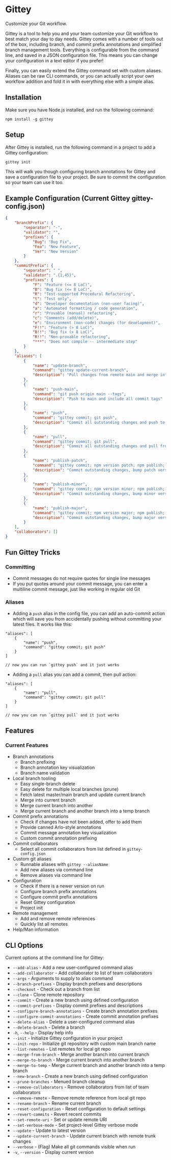 # Gittey #

Customize your Git workflow.

Gittey is a tool to help you and your team customize your Git workflow to best match your day to day needs. Gittey comes with a number of tools out of the box, including branch, and commit prefix annotations and simplified branch management tools. Everything is configurable from the command line, and saved in a JSON configuration file. This means you can change your configuration in a text editor if you prefer!

Finally, you can easily extend the Gittey command set with custom aliases. Aliases can be raw CLI commands, or you can actually script your own workflow addition and fold it in with everything else with a simple alias.

## Installation ##

Make sure you have Node.js installed, and run the following command:

```
npm install -g gittey
```

## Setup ##

After Gittey is installed, run the following command in a project to add a Gittey configuration:

```
gittey init
```

This will walk you though configuring branch annotations for Gittey and save a configuration file to your project. Be sure to commit the configuration so your team can use it too.

## Example Configuration (Current Gittey gittey-config.json) ##

```json
{
    "branchPrefix": {
        "separator": "-",
        "validator": "",
        "prefixes": {
            "Bug": "Bug Fix",
            "Fea": "New Feature",
            "Ver": "New Version"
        }
    },
    "commitPrefix": {
        "separator": " ",
        "validator": ".{1,45}",
        "prefixes": {
            "F": "Feature (<= 8 LoC)",
            "B": "Bug fix (<= 8 LoC)",
            "R": "Test-supported Procedural Refactoring",
            "t": "Test only",
            "d": "Developer documentation (non-user facing)",
            "a": "Automated formatting / code generation",
            "r": "Provable (manual) refactoring",
            "c": "Comments (add/delete)",
            "e": "Environment (non-code) changes (for development)",
            "F!!": "Feature (> 8 LoC)",
            "B!!": "Bug fix (> 8 LoC)",
            "R!!": "Non-provable refactoring",
            "***": "Does not compile -- intermediate step"
        }
    },
    "aliases": [
        {
            "name": "update-branch",
            "command": "gittey update-current-branch",
            "description": "Pull changes from remote main and merge into current branch"
        },
        {
            "name": "push-main",
            "command": "git push origin main --tags",
            "description": "Push to main and include all commit tags"
        },
        {
            "name": "push",
            "command": "gittey commit; git push",
            "description": "Commit all outstanding changes and push to remote"
        },
        {
            "name": "pull",
            "command": "gittey commit; git pull",
            "description": "Commit all outstanding changes and pull from remote"
        },
        {
            "name": "publish-patch",
            "command": "gittey commit; npm version patch; npm publish; gittey push-main",
            "description": "Commit outstanding changes, bump patch version, publish, and push"
        },
        {
            "name": "publish-minor",
            "command": "gittey commit; npm version minor; npm publish; gittey push-main",
            "description": "Commit outstanding changes, bump minor version, publish, and push"
        },
        {
            "name": "publish-major",
            "command": "gittey commit; npm version major; npm publish; gittey push-main",
            "description": "Commit outstanding changes, bump major version, publish, and push"
        }
    ],
    "collaborators": []
}
```

## Fun Gittey Tricks ##

### Committing ###

- Commit messages do not require quotes for single line messages
- If you put quotes around your commit message, you can enter a multiline commit message, just like working in regular old Git

### Aliases ###

- Adding a `push` alias in the config file, you can add an auto-commit action which will save you from accidentally pushing without committing your latest files. It works like this:

```
"aliases": [
    {
        "name": "push",
        "command": "gittey commit; git push"
    }
]

// now you can run `gittey push` and it just works
```

- Adding a `pull` alias you can add a commit, then pull action:

```
"aliases": [
    {
        "name": "pull",
        "command": "gittey commit; git pull"
    }
]

// now you can run `gittey pull` and it just works
```

## Features ##

### Current Features ###

- Branch annotations
    - Branch prefixing
    - Branch annotation key visualization
    - Branch name validation
- Local branch tooling
    - Easy single-branch delete
    - Easy delete for multiple local branches (prune)
    - Fetch latest master/main branch and update current branch
    - Merge into current branch
    - Merge current branch into another
    - Merge current branch and another branch into a temp branch
- Commit prefix annotations
    - Check if changes have not been added, offer to add them
    - Provide canned Arlo-style annotations
    - Commit message annotation key visualization
    - Custom commit annotation prefixing
- Commit collaborators
    - Select all commit collaborators from list defined in `gittey-config.json`
- Custom git aliases
    - Runnable aliases with `gittey --aliasName`
    - Add new aliases via command line
    - Remove aliases via command line
- Configuration
    - Check if there is a newer version on run
    - Configure branch prefix annotations
    - Configure commit prefix annotations
    - Reset Gittey configuration
    - Project init
- Remote management
    - Add and remove remote references
    - Quickly list all remotes
- Help/Man information

## CLI Options ##

Current options at the command line for Gittey:

- `--add-alias` - Add a new user-configured command alias
- `--add-collaborator` - Add collaborator to list of team collaborators
- `--args` - Arguments to supply to alias command
- `--branch-prefixes` - Display branch prefixes and descriptions
- `--checkout` - Check out a branch from list
- `--clone` - Clone remote repository
- `--commit` - Create a new branch using defined configuration
- `--commit-prefixes` - Display commit prefixes and descriptions
- `--configure-branch-annotations` - Create branch annotation prefixes
- `--configure-commit-annotations` - Create commit annotation prefixes
- `--delete-alias` - Delete a user-configured command alias
- `--delete-branch` - Delete a branch
- `-h`, `--help` - Display help info
- `--init` - Initialize Gittey configuration in your project
- `--init-repo` - Initialize git repository with custom main branch name
- `--list-remotes` - List remotes for local git repo
- `--merge-from-branch` - Merge another branch into current branch
- `--merge-to-branch` - Merge current branch into another branch
- `--merge-to-temp` - Merge current branch and another branch into a temp branch
- `--new-branch` - Create a new branch using defined configuration
- `--prune-branches` - Menued branch cleanup
- `--remove-collaborators` - Remove collaborators from list of team collaborators
- `--remove-remote` - Remove remote reference from local git repo
- `--rename-branch` - Rename current branch
- `--reset-configuration` - Reset configuration to default settings
- `--revert-commits` - Revert recent commits
- `--set-remote-uri` - Set or update remote URI
- `--set-verbose-mode` - Set project-level Gittey verbose mode
- `--update` - Update to latest version
- `--update-current-branch` - Update current branch with remote trunk changes
- `--verbose` - (Flag) Make all git commands visible when run
- `-v`, `--version` - Display current version